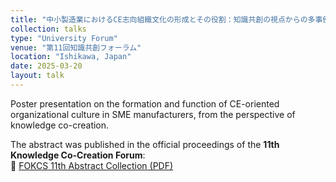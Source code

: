 ```yaml
---
title: "中小製造業におけるCE志向組織文化の形成とその役割：知識共創の視点からの多事例分析"
collection: talks
type: "University Forum"
venue: "第11回知識共創フォーラム"
location: "Ishikawa, Japan"
date: 2025-03-20
layout: talk
---
```


Poster presentation on the formation and function of CE-oriented organizational culture in SME manufacturers, from the perspective of knowledge co-creation.

The abstract was published in the official proceedings of the **11th Knowledge Co-Creation Forum**:  
📄 [FOKCS 11th Abstract Collection (PDF)](https://www.jaist.ac.jp/fokcs/documents/Fokcs11th_AbstractCollection.pdf)



